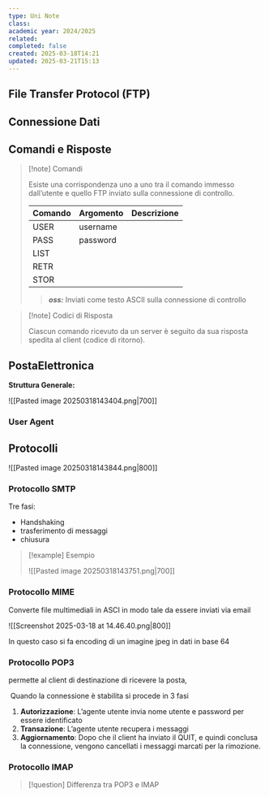 ```yaml
---
type: Uni Note
class: 
academic year: 2024/2025
related: 
completed: false
created: 2025-03-18T14:21
updated: 2025-03-21T15:13
---
```

## File Transfer Protocol (FTP)

## Connessione Dati

## Comandi e Risposte

>[!note] Comandi
>
>Esiste una corrispondenza uno a uno tra il comando immesso dall’utente e quello FTP inviato sulla connessione di controllo.
>
>| Comando | Argomento |  Descrizione |
>| --- | --- | --- |
>| USER | username |  |
>| PASS | password | |
>| LIST | | |
>| RETR | | |
>| STOR | | |
>
>>***oss:*** Inviati come testo ASCII sulla connessione di controllo

>[!note] Codici di Risposta
>
>Ciascun comando ricevuto da un server è seguito da sua risposta spedita al client (codice di ritorno).
>
>

## PostaElettronica

**Struttura Generale:**

![[Pasted image 20250318143404.png|700]]


### User Agent



## Protocolli 

![[Pasted image 20250318143844.png|800]]


### Protocollo SMTP

Tre fasi:
- Handshaking
- trasferimento di messaggi
- chiusura

>[!example] Esempio
>
>![[Pasted image 20250318143751.png|700]]


### Protocollo MIME

Converte file multimediali in ASCI in modo tale da essere inviati via email

![[Screenshot 2025-03-18 at 14.46.40.png|800]]

In questo caso si fa encoding di un imagine jpeg in dati in base 64

### Protocollo POP3

permette al client di destinazione di ricevere la posta, 

 Quando la connessione è stabilita si procede in 3 fasi
1. **Autorizzazione**: L’agente utente invia nome utente e password per essere identificato
2. **Transazione**: L’agente utente recupera i messaggi
3. **Aggiornamento**: Dopo che il client ha inviato il QUIT, e quindi conclusa la connessione, vengono cancellati i messaggi marcati per la rimozione.
   
### Protocollo IMAP


>[!question] Differenza tra POP3 e IMAP
>

